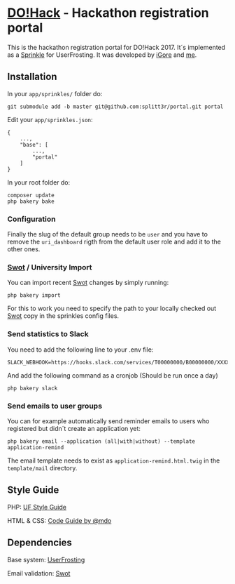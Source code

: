 # [DO!Hack](https://dohack.io) - Hackathon registration portal
This is the hackathon registration portal for DO!Hack 2017. It´s implemented as a [Sprinkle](https://learn.userfrosting.com/sprinkles/introduction) for UserFrosting. It was developed by [iGore](https://github.com/iGore) and [me](https://github.com/splitt3r).

## Installation
In your `app/sprinkles/` folder do:
```
git submodule add -b master git@github.com:splitt3r/portal.git portal
```
Edit your `app/sprinkles.json`:
```
{
    ...,
    "base": [
        ...,
        "portal"
    ]
}
```
In your root folder do:
```
composer update
php bakery bake
```

### Configuration
Finally the slug of the default group needs to be `user` and you have to remove the `uri_dashboard` rigth from the default user role and add it to the other ones.

### [Swot](https://github.com/JetBrains/swot) / University Import
You can import recent [Swot](https://github.com/JetBrains/swot) changes by simply running:
```
php bakery import
```
For this to work you need to specify the path to your locally checked out [Swot](https://github.com/JetBrains/swot) copy in the sprinkles config files.

### Send statistics to Slack
You need to add the following line to your .env file:
```
SLACK_WEBHOOK=https://hooks.slack.com/services/T00000000/B00000000/XXXXXXXXXXXXXXXXXXXXXXXX
```
And add the following command as a cronjob (Should be run once a day)
```
php bakery slack
```

### Send emails to user groups
You can for example automatically send reminder emails to users who registered but didn´t create an application yet:
```
php bakery email --application (all|with|without) --template application-remind
```
The email template needs to exist as `application-remind.html.twig` in the `template/mail` directory.

## Style Guide
PHP: [UF Style Guide](https://github.com/userfrosting/UserFrosting/blob/master/STYLE-GUIDE.md) 

HTML & CSS: [Code Guide by @mdo](http://codeguide.co/)

## Dependencies
Base system: [UserFrosting](https://github.com/userfrosting/UserFrosting)

Email validation: [Swot](https://github.com/JetBrains/swot)
